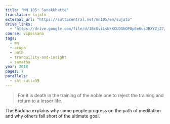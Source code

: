 ```yaml
---
title: "MN 105: Sunakkhatta"
translator: sujato
external_url: "https://suttacentral.net/mn105/en/sujato"
drive_links:
  - "https://drive.google.com/file/d/1BcOviLsNkKCUDGhOPOpEe6usJBXYZjZ7/view?usp=drivesdk"
course: vipassana
tags:
  - mn
  - arupa
  - path
  - tranquility-and-insight
  - samatha
year: 2018
pages: 7
parallels:
  - sht-sutta35
---
```


> For it is death in the training of the noble one to reject the training and return to a lesser life.

The Buddha explains why some people progress on the path of meditation and why others fall short of the ultimate goal.
